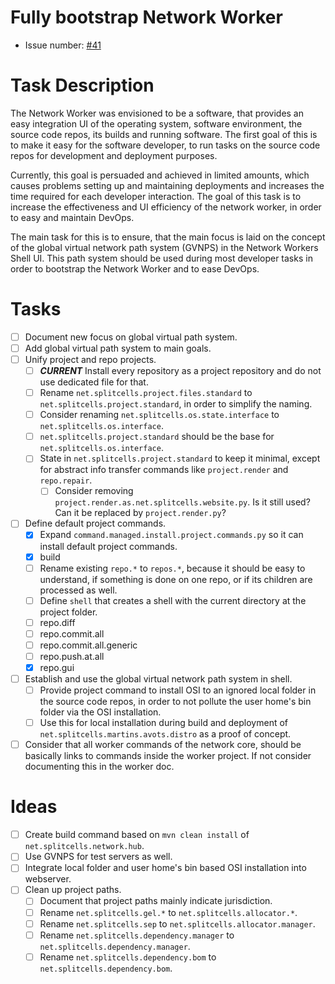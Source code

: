 # Fully bootstrap Network Worker
* Issue number: [\#41](https://codeberg.org/splitcells-net/net.splitcells.network.community/issues/41)
# Task Description
The Network Worker was envisioned to be a software,
that provides an easy integration UI of the operating system, software environment, the source code repos,
its builds and running software.
The first goal of this is to make it easy for the software developer,
to run tasks on the source code repos for development and deployment purposes.

Currently, this goal is persuaded and achieved in limited amounts,
which causes problems setting up and maintaining deployments and increases the time required for each
developer interaction.
The goal of this task is to increase the effectiveness and UI efficiency of the network worker,
in order to easy and maintain DevOps.

The main task for this is to ensure,
that the main focus is laid on the concept of the global virtual network path system (GVNPS) in the Network Workers Shell UI.
This path system should be used during most developer tasks in order
to bootstrap the Network Worker and to ease DevOps. 
# Tasks
* [ ] Document new focus on global virtual path system.
* [ ] Add global virtual path system to main goals.
* [ ] Unify project and repo projects.
    * [ ] ***CURRENT*** Install every repository as a project repository and do not use dedicated file for that.
    * [ ] Rename `net.splitcells.project.files.standard` to `net.splitcells.project.standard`, in order to simplify the naming.
    * [ ] Consider renaming `net.splitcells.os.state.interface` to `net.splitcells.os.interface`.
    * [ ] `net.splitcells.project.standard` should be the base for `net.splitcells.os.interface`.
    * [ ] State in `net.splitcells.project.standard` to keep it minimal, except for abstract
      info transfer commands like `project.render` and `repo.repair`.
        * [ ] Consider removing `project.render.as.net.splitcells.website.py`.
          Is it still used?
          Can it be replaced by `project.render.py`?
* [ ] Define default project commands.
    * [x] Expand `command.managed.install.project.commands.py` so it can install default project commands. 
    * [x] build
    * [ ] Rename existing `repo.*` to `repos.*`, because it should be easy to understand,
      if something is done on one repo, or if its children are processed as well.
    * [ ] Define `shell` that creates a shell with the current directory at the project folder.
    * [ ] repo.diff
    * [ ] repo.commit.all
    * [ ] repo.commit.all.generic
    * [ ] repo.push.at.all
    * [x] repo.gui
* [ ] Establish and use the global virtual network path system in shell.
    * [ ] Provide project command to install OSI to an ignored local folder in the source code repos,
      in order to not pollute the user home's bin folder via the OSI installation.
    * [ ] Use this for local installation during build and deployment of `net.splitcells.martins.avots.distro` as a proof of concept.
* [ ] Consider that all worker commands of the network core, should be basically links to commands inside the worker project.
  If not consider documenting this in the worker doc.
# Ideas
* [ ] Create build command based on `mvn clean install` of `net.splitcells.network.hub`.
* [ ] Use GVNPS for test servers as well.
* [ ] Integrate local folder and user home's bin based OSI installation into webserver.
* [ ] Clean up project paths.
    * [ ] Document that project paths mainly indicate jurisdiction.
    * [ ] Rename `net.splitcells.gel.*` to `net.splitcells.allocator.*`.
    * [ ] Rename `net.splitcells.sep` to `net.splitcells.allocator.manager`.
    * [ ] Rename `net.splitcells.dependency.manager` to `net.splitcells.dependency.manager`.
    * [ ] Rename `net.splitcells.dependency.bom` to `net.splitcells.dependency.bom`.